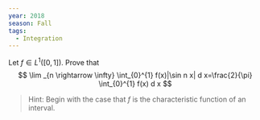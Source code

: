 ```yaml
---
year: 2018
season: Fall
tags:
  - Integration 
---
```


Let $f\in L^1([0, 1])$.
Prove that
$$
\lim _{n \rightarrow \infty} \int_{0}^{1} f(x)|\sin n x| d x=\frac{2}{\pi} \int_{0}^{1} f(x) d x
$$

> Hint: Begin with the case that $f$ is the characteristic function of an interval.


